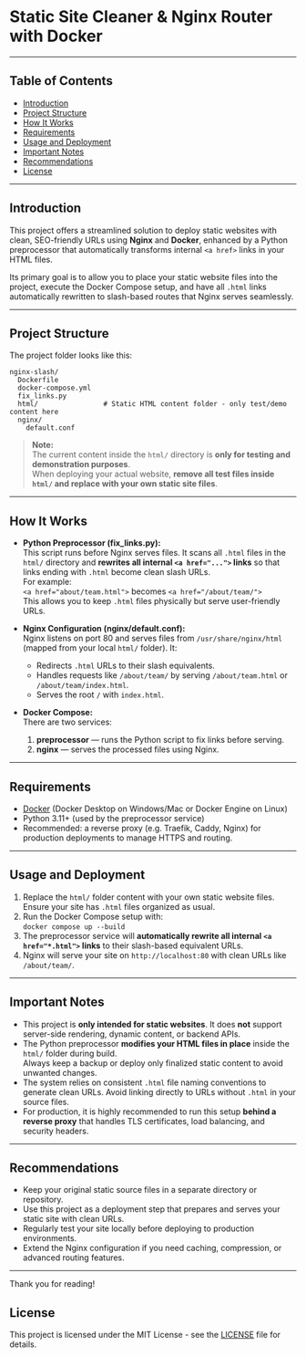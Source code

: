 # Static Site Cleaner & Nginx Router with Docker

---

## Table of Contents
- [Introduction](#introduction)  
- [Project Structure](#project-structure)  
- [How It Works](#how-it-works)  
- [Requirements](#requirements)  
- [Usage and Deployment](#usage-and-deployment)  
- [Important Notes](#important-notes)  
- [Recommendations](#recommendations)  
- [License](#license)

---

## Introduction

This project offers a streamlined solution to deploy static websites with clean, SEO-friendly URLs using **Nginx** and **Docker**, enhanced by a Python preprocessor that automatically transforms internal `<a href>` links in your HTML files.

Its primary goal is to allow you to place your static website files into the project, execute the Docker Compose setup, and have all `.html` links automatically rewritten to slash-based routes that Nginx serves seamlessly.

---

## Project Structure

The project folder looks like this:

```
nginx-slash/
  Dockerfile
  docker-compose.yml
  fix_links.py
  html/                # Static HTML content folder - only test/demo content here
  nginx/
    default.conf
```

> **Note:**  
> The current content inside the `html/` directory is **only for testing and demonstration purposes**.  
> When deploying your actual website, **remove all test files inside `html/` and replace with your own static site files**.

---

## How It Works

- **Python Preprocessor (fix_links.py):**  
  This script runs before Nginx serves files. It scans all `.html` files in the `html/` directory and **rewrites all internal `<a href="...">` links** so that links ending with `.html` become clean slash URLs.  
  For example:  
  `<a href="about/team.html">` becomes `<a href="/about/team/">`  
  This allows you to keep `.html` files physically but serve user-friendly URLs.

- **Nginx Configuration (nginx/default.conf):**  
  Nginx listens on port 80 and serves files from `/usr/share/nginx/html` (mapped from your local `html/` folder). It:  
  - Redirects `.html` URLs to their slash equivalents.  
  - Handles requests like `/about/team/` by serving `/about/team.html` or `/about/team/index.html`.  
  - Serves the root `/` with `index.html`.

- **Docker Compose:**  
  There are two services:  
  1. **preprocessor** — runs the Python script to fix links before serving.  
  2. **nginx** — serves the processed files using Nginx.

---

## Requirements

- [Docker](https://www.docker.com/get-started) (Docker Desktop on Windows/Mac or Docker Engine on Linux)  
- Python 3.11+ (used by the preprocessor service)  
- Recommended: a reverse proxy (e.g. Traefik, Caddy, Nginx) for production deployments to manage HTTPS and routing.

---

## Usage and Deployment

1. Replace the `html/` folder content with your own static website files. Ensure your site has `.html` files organized as usual.  
2. Run the Docker Compose setup with:  
   `docker compose up --build`  
3. The preprocessor service will **automatically rewrite all internal `<a href="*.html">` links** to their slash-based equivalent URLs.  
4. Nginx will serve your site on `http://localhost:80` with clean URLs like `/about/team/`.

---

## Important Notes

- This project is **only intended for static websites**. It does **not** support server-side rendering, dynamic content, or backend APIs.  
- The Python preprocessor **modifies your HTML files in place** inside the `html/` folder during build.  
  Always keep a backup or deploy only finalized static content to avoid unwanted changes.  
- The system relies on consistent `.html` file naming conventions to generate clean URLs. Avoid linking directly to URLs without `.html` in your source files.  
- For production, it is highly recommended to run this setup **behind a reverse proxy** that handles TLS certificates, load balancing, and security headers.

---

## Recommendations

- Keep your original static source files in a separate directory or repository.  
- Use this project as a deployment step that prepares and serves your static site with clean URLs.  
- Regularly test your site locally before deploying to production environments.  
- Extend the Nginx configuration if you need caching, compression, or advanced routing features.

---

Thank you for reading!

## License

This project is licensed under the MIT License - see the [LICENSE](LICENSE) file for details.